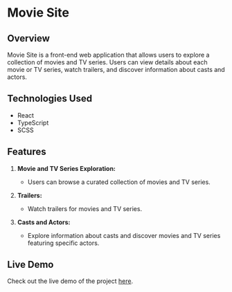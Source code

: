 # Movie Site

## Overview

Movie Site is a front-end web application that allows users to explore a collection of movies and TV series. Users can view details about each movie or TV series, watch trailers, and discover information about casts and actors.

## Technologies Used

- React
- TypeScript
- SCSS

## Features

1. **Movie and TV Series Exploration:**
   - Users can browse a curated collection of movies and TV series.

2. **Trailers:**
   - Watch trailers for movies and TV series.

3. **Casts and Actors:**
   - Explore information about casts and discover movies and TV series featuring specific actors.

## Live Demo

Check out the live demo of the project [here](https://64370bb8bdfe1a28086e84ac--superb-chebakia-3367b3.netlify.app/).
